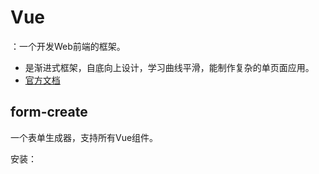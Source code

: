 # Vue

：一个开发Web前端的框架。
- 是渐进式框架，自底向上设计，学习曲线平滑，能制作复杂的单页面应用。
- [官方文档](https://cn.vuejs.org/v2/guide/)














## form-create

一个表单生成器，支持所有Vue组件。

安装：

